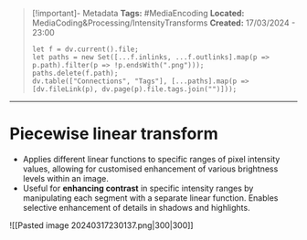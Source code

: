> [!important]- Metadata
> **Tags:** #MediaEncoding 
> **Located:** MediaCoding&Processing/IntensityTransforms
> **Created:** 17/03/2024 - 23:00
> ```dataviewjs
> let f = dv.current().file;
> let paths = new Set([...f.inlinks, ...f.outlinks].map(p => p.path).filter(p => !p.endsWith(".png")));
> paths.delete(f.path);
> dv.table(["Connections", "Tags"], [...paths].map(p => [dv.fileLink(p), dv.page(p).file.tags.join("")]));
> ```

___
# Piecewise linear transform
- Applies different linear functions to specific ranges of pixel intensity values, allowing for customised enhancement of various brightness levels within an image.
- Useful for **enhancing contrast** in specific intensity ranges by manipulating each segment with a separate linear function. Enables selective enhancement of details in  shadows and highlights.

![[Pasted image 20240317230137.png|300|300]]
